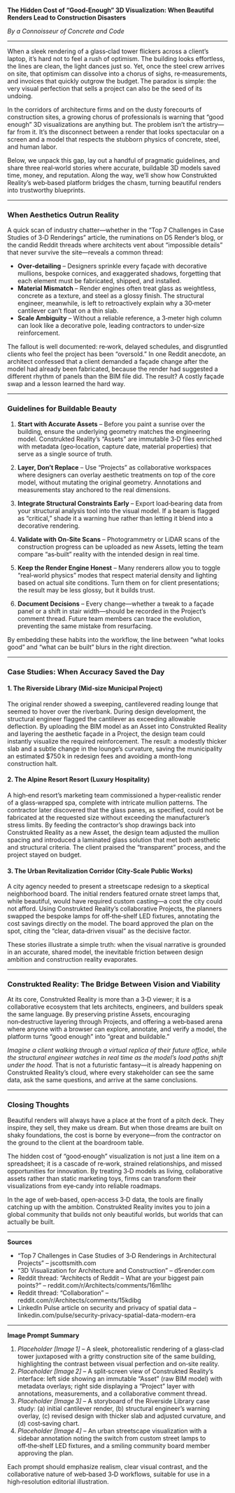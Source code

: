 **The Hidden Cost of “Good‑Enough” 3D Visualization: When Beautiful Renders Lead to Construction Disasters**  

*By a Connoisseur of Concrete and Code*  

---

When a sleek rendering of a glass‑clad tower flickers across a client’s laptop, it’s hard not to feel a rush of optimism. The building looks effortless, the lines are clean, the light dances just so. Yet, once the steel crew arrives on site, that optimism can dissolve into a chorus of sighs, re‑measurements, and invoices that quickly outgrow the budget. The paradox is simple: the very visual perfection that sells a project can also be the seed of its undoing.  

In the corridors of architecture firms and on the dusty forecourts of construction sites, a growing chorus of professionals is warning that “good enough” 3D visualizations are anything but. The problem isn’t the artistry—far from it. It’s the disconnect between a render that looks spectacular on a screen and a model that respects the stubborn physics of concrete, steel, and human labor.  

Below, we unpack this gap, lay out a handful of pragmatic guidelines, and share three real‑world stories where accurate, buildable 3D models saved time, money, and reputation. Along the way, we’ll show how Construkted Reality’s web‑based platform bridges the chasm, turning beautiful renders into trustworthy blueprints.  

---  

### When Aesthetics Outrun Reality  

A quick scan of industry chatter—whether in the “Top 7 Challenges in Case Studies of 3‑D Renderings” article, the ruminations on D5 Render’s blog, or the candid Reddit threads where architects vent about “impossible details” that never survive the site—reveals a common thread:  

* **Over‑detailing** – Designers sprinkle every façade with decorative mullions, bespoke cornices, and exaggerated shadows, forgetting that each element must be fabricated, shipped, and installed.  
* **Material Mismatch** – Render engines often treat glass as weightless, concrete as a texture, and steel as a glossy finish. The structural engineer, meanwhile, is left to retroactively explain why a 30‑meter cantilever can’t float on a thin slab.  
* **Scale Ambiguity** – Without a reliable reference, a 3‑meter high column can look like a decorative pole, leading contractors to under‑size reinforcement.  

The fallout is well documented: re‑work, delayed schedules, and disgruntled clients who feel the project has been “oversold.” In one Reddit anecdote, an architect confessed that a client demanded a façade change after the model had already been fabricated, because the render had suggested a different rhythm of panels than the BIM file did. The result? A costly façade swap and a lesson learned the hard way.  

---  

### Guidelines for Buildable Beauty  

1. **Start with Accurate Assets** – Before you paint a sunrise over the building, ensure the underlying geometry matches the engineering model. Construkted Reality’s “Assets” are immutable 3‑D files enriched with metadata (geo‑location, capture date, material properties) that serve as a single source of truth.  

2. **Layer, Don’t Replace** – Use “Projects” as collaborative workspaces where designers can overlay aesthetic treatments on top of the core model, without mutating the original geometry. Annotations and measurements stay anchored to the real dimensions.  

3. **Integrate Structural Constraints Early** – Export load‑bearing data from your structural analysis tool into the visual model. If a beam is flagged as “critical,” shade it a warning hue rather than letting it blend into a decorative rendering.  

4. **Validate with On‑Site Scans** – Photogrammetry or LiDAR scans of the construction progress can be uploaded as new Assets, letting the team compare “as‑built” reality with the intended design in real time.  

5. **Keep the Render Engine Honest** – Many renderers allow you to toggle “real‑world physics” modes that respect material density and lighting based on actual site conditions. Turn them on for client presentations; the result may be less glossy, but it builds trust.  

6. **Document Decisions** – Every change—whether a tweak to a façade panel or a shift in stair width—should be recorded in the Project’s comment thread. Future team members can trace the evolution, preventing the same mistake from resurfacing.  

By embedding these habits into the workflow, the line between “what looks good” and “what can be built” blurs in the right direction.  

---  

### Case Studies: When Accuracy Saved the Day  

#### 1. The Riverside Library (Mid‑size Municipal Project)  

The original render showed a sweeping, cantilevered reading lounge that seemed to hover over the riverbank. During design development, the structural engineer flagged the cantilever as exceeding allowable deflection. By uploading the BIM model as an Asset into Construkted Reality and layering the aesthetic façade in a Project, the design team could instantly visualize the required reinforcement. The result: a modestly thicker slab and a subtle change in the lounge’s curvature, saving the municipality an estimated $750 k in redesign fees and avoiding a month‑long construction halt.  

#### 2. The Alpine Resort Resort (Luxury Hospitality)  

A high‑end resort’s marketing team commissioned a hyper‑realistic render of a glass‑wrapped spa, complete with intricate mullion patterns. The contractor later discovered that the glass panes, as specified, could not be fabricated at the requested size without exceeding the manufacturer’s stress limits. By feeding the contractor’s shop drawings back into Construkted Reality as a new Asset, the design team adjusted the mullion spacing and introduced a laminated glass solution that met both aesthetic and structural criteria. The client praised the “transparent” process, and the project stayed on budget.  

#### 3. The Urban Revitalization Corridor (City‑Scale Public Works)  

A city agency needed to present a streetscape redesign to a skeptical neighborhood board. The initial renders featured ornate street lamps that, while beautiful, would have required custom casting—a cost the city could not afford. Using Construkted Reality’s collaborative Projects, the planners swapped the bespoke lamps for off‑the‑shelf LED fixtures, annotating the cost savings directly on the model. The board approved the plan on the spot, citing the “clear, data‑driven visual” as the decisive factor.  

These stories illustrate a simple truth: when the visual narrative is grounded in an accurate, shared model, the inevitable friction between design ambition and construction reality evaporates.  

---  

### Construkted Reality: The Bridge Between Vision and Viability  

At its core, Construkted Reality is more than a 3‑D viewer; it is a collaborative ecosystem that lets architects, engineers, and builders speak the same language. By preserving pristine Assets, encouraging non‑destructive layering through Projects, and offering a web‑based arena where anyone with a browser can explore, annotate, and verify a model, the platform turns “good enough” into “great and buildable.”  

*Imagine a client walking through a virtual replica of their future office, while the structural engineer watches in real time as the model’s load paths shift under the hood.* That is not a futuristic fantasy—it is already happening on Construkted Reality’s cloud, where every stakeholder can see the same data, ask the same questions, and arrive at the same conclusions.  

---  

### Closing Thoughts  

Beautiful renders will always have a place at the front of a pitch deck. They inspire, they sell, they make us dream. But when those dreams are built on shaky foundations, the cost is borne by everyone—from the contractor on the ground to the client at the boardroom table.  

The hidden cost of “good‑enough” visualization is not just a line item on a spreadsheet; it is a cascade of re‑work, strained relationships, and missed opportunities for innovation. By treating 3‑D models as living, collaborative assets rather than static marketing toys, firms can transform their visualizations from eye‑candy into reliable roadmaps.  

In the age of web‑based, open‑access 3‑D data, the tools are finally catching up with the ambition. Construkted Reality invites you to join a global community that builds not only beautiful worlds, but worlds that can actually be built.  

---  

**Sources**  

- “Top 7 Challenges in Case Studies of 3‑D Renderings in Architectural Projects” – jscottsmith.com  
- “3D Visualization for Architecture and Construction” – d5render.com  
- Reddit thread: “Architects of Reddit – What are your biggest pain points?” – reddit.com/r/Architects/comments/16m1lhc  
- Reddit thread: “Collaboration” – reddit.com/r/Architects/comments/15kdibg  
- LinkedIn Pulse article on security and privacy of spatial data – linkedin.com/pulse/security-privacy-spatial-data-modern-era  

---  

**Image Prompt Summary**  

1. *Placeholder [Image 1]* – A sleek, photorealistic rendering of a glass‑clad tower juxtaposed with a gritty construction site of the same building, highlighting the contrast between visual perfection and on‑site reality.  
2. *Placeholder [Image 2]* – A split‑screen view of Construkted Reality’s interface: left side showing an immutable “Asset” (raw BIM model) with metadata overlays; right side displaying a “Project” layer with annotations, measurements, and a collaborative comment thread.  
3. *Placeholder [Image 3]* – A storyboard of the Riverside Library case study: (a) initial cantilever render, (b) structural engineer’s warning overlay, (c) revised design with thicker slab and adjusted curvature, and (d) cost‑saving chart.  
4. *Placeholder [Image 4]* – An urban streetscape visualization with a sidebar annotation noting the switch from custom street lamps to off‑the‑shelf LED fixtures, and a smiling community board member approving the plan.  

Each prompt should emphasize realism, clear visual contrast, and the collaborative nature of web‑based 3‑D workflows, suitable for use in a high‑resolution editorial illustration.
